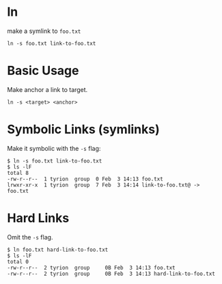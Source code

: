 # ln

make a symlink to `foo.txt`

    ln -s foo.txt link-to-foo.txt



# Basic Usage

Make anchor a link to target.

    ln -s <target> <anchor>



# Symbolic Links (symlinks)

Make it symbolic with the `-s` flag:

    $ ln -s foo.txt link-to-foo.txt
    $ ls -lF
    total 8
    -rw-r--r--  1 tyrion  group  0 Feb  3 14:13 foo.txt
    lrwxr-xr-x  1 tyrion  group  7 Feb  3 14:14 link-to-foo.txt@ -> foo.txt



# Hard Links

Omit the `-s` flag.

    $ ln foo.txt hard-link-to-foo.txt
    $ ls -lF
    total 0
    -rw-r--r--  2 tyrion  group     0B Feb  3 14:13 foo.txt
    -rw-r--r--  2 tyrion  group     0B Feb  3 14:13 hard-link-to-foo.txt


